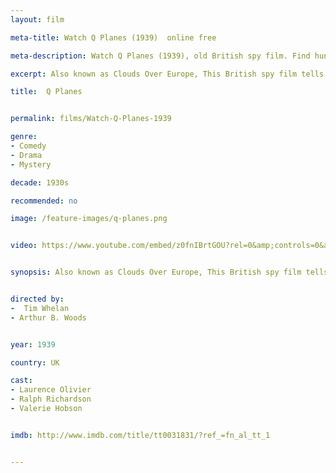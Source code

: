 ```yaml
---
layout: film

meta-title: Watch Q Planes (1939)  online free

meta-description: Watch Q Planes (1939), old British spy film. Find hundreds of classic public domain films at La Filmothèque .

excerpt: Also known as Clouds Over Europe, This British spy film tells the story of a British secret service man who suspects that the disappearance of a number of experimental planes is more than just a coincidence.

title:  Q Planes


permalink: films/Watch-Q-Planes-1939

genre:
- Comedy
- Drama
- Mystery

decade: 1930s

recommended: no

image: /feature-images/q-planes.png


video: https://www.youtube.com/embed/z0fnIBrtGOU?rel=0&amp;controls=0&amp;showinfo=0


synopsis: Also known as Clouds Over Europe, This British spy film tells the story of a British secret service man who suspects that the disappearance of a number of experimental planes is more than just a coincidence.


directed by:
-  Tim Whelan
- Arthur B. Woods


year: 1939

country: UK

cast:
- Laurence Olivier
- Ralph Richardson
- Valerie Hobson


imdb: http://www.imdb.com/title/tt0031831/?ref_=fn_al_tt_1


---
```


